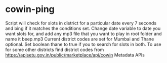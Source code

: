 # cowin-ping
Script will check for slots in district for a particular date every 7 seconds and bing if it matches the conditions set.
Change date variable to date you want slots for, and add any mp3 file that you want to play in root folder and name it beep.mp3
Current district codes are set for Mumbai and Thane optional. Set boolean thane to true if you to search for slots in both. To use for some other districts find district codes from https://apisetu.gov.in/public/marketplace/api/cowin Metadata APIs
